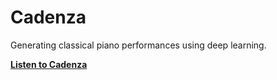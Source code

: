 # Cadenza

Generating classical piano performances using deep learning.

**[Listen to Cadenza](https://drive.google.com/drive/folders/1u8wGB-KTlGDOXULK6XkoH6LhYJYEucC_?usp=sharing)**
